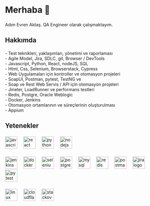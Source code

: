 <h1 align="left">Merhaba 👋</h1>

###

<p align="left">Adım Evren Aktaş. QA Engineer olarak çalışmaktayım.</p>

###

<h2 align="left">Hakkımda</h2>

###

<p align="left">
  -  Test teknikleri, yaklaşımları, yönetimi ve raporlaması
  <br>
  - Agile Model, Jira, SDLC, git, Browser / DevTools
  <br>
  - Javascript, Python, React, nodeJS, SQL
  <br>
  - Html, Css, Selenium, Browserstack, Cypress
  <br>
  - Web Uygulamaları için kontroller ve otomasyon projeleri
  <br>
  - SoapUI, Postman, pytest, TestNG ve 
  <br>
  - Soap ve Rest Web Servis / API için otomasyon projeleri
  <br>
  - Jmeter, LoadRunner ve performans testleri
  <br>
  - Redis, Postgre, Oracle Weblogic
  <br>
  - Docker, Jenkins
  <br>
  - Otomasyon ortamlarının ve süreçlerinin oluşturulması
  <br>
  - Appium </p>

###

<h2 align="left">Yetenekler</h2>

###

<div align="left">
  <img src="https://cdn.jsdelivr.net/gh/devicons/devicon/icons/javascript/javascript-original.svg" height="40" alt="javascript logo"  />
  <img width="12" />
  <img src="https://cdn.jsdelivr.net/gh/devicons/devicon/icons/react/react-original.svg" height="40" alt="react logo"  />
  <img width="12" />
  <img src="https://skillicons.dev/icons?i=py" height="40" alt="python logo"  />
  <img width="12" />
  <img src="https://cdn.jsdelivr.net/gh/devicons/devicon/icons/nodejs/nodejs-original.svg" height="40" alt="nodejs logo"  />
</div>

###

<div align="left">
  <img src="https://skillicons.dev/icons?i=jenkins" height="40" alt="jenkins logo"  />
  <img width="12" />
  <img src="https://cdn.jsdelivr.net/gh/devicons/devicon/icons/docker/docker-original.svg" height="40" alt="docker logo"  />
  <img width="12" />
  <img src="https://cdn.simpleicons.org/selenium/43B02A" height="40" alt="selenium logo"  />
  <img width="12" />
  <img src="https://cdn.jsdelivr.net/gh/devicons/devicon/icons/postgresql/postgresql-original.svg" height="40" alt="postgresql logo"  />
  <img width="12" />
  <img src="https://cdn.jsdelivr.net/gh/devicons/devicon/icons/mysql/mysql-original.svg" height="40" alt="mysql logo"  />
  <img width="12" />
  <img src="https://cdn.jsdelivr.net/gh/devicons/devicon/icons/redis/redis-original.svg" height="40" alt="redis logo"  />
  <img width="12" />
  <img src="https://skillicons.dev/icons?i=postman" height="40" alt="postman logo"  />
  <img width="12" />
  <img src="https://cdn.jsdelivr.net/gh/devicons/devicon/icons/jira/jira-original.svg" height="40" alt="jira logo"  />
  <img width="12" />
  <img src="https://cdn.simpleicons.org/pytest/0A9EDC" height="40" alt="pytest logo"  />
</div>

###

<div align="left">
  <img src="https://cdn.jsdelivr.net/gh/devicons/devicon/icons/linux/linux-original.svg" height="40" alt="linux logo"  />
  <img width="12" />
  <img src="https://skillicons.dev/icons?i=cloudflare" height="40" alt="cloudflare logo"  />
  <img width="12" />
  <img src="https://skillicons.dev/icons?i=stackoverflow" height="40" alt="stackoverflow logo"  />
</div>

###

